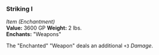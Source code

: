 ### Striking I
*Item (Enchantment)*  
**Value:** 3600 GP
**Weight:** 2 lbs.  
**Enchants:** "Weapons"  

The "Enchanted" "Weapon" deals an additional `+3` *Damage*.
